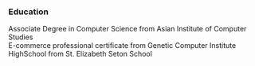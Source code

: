 ### Education

Associate Degree in Computer Science from Asian Institute of Computer Studies  
E-commerce professional certificate from Genetic Computer Institute  
HighSchool from St. Elizabeth Seton School  